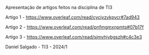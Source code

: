 Apresentação de artigos feitos na disciplina de TI3

Artigo 1 - https://www.overleaf.com/read/cycjvzvkpycr#7ad943

Artigo 2 - https://www.overleaf.com/read/pnfmgmxnpmts#07b17f

Artigo 3 - https://www.overleaf.com/read/sjmvhjybgszh#c4c3e3

Daniel Salgado - TI3 - 2024/1
